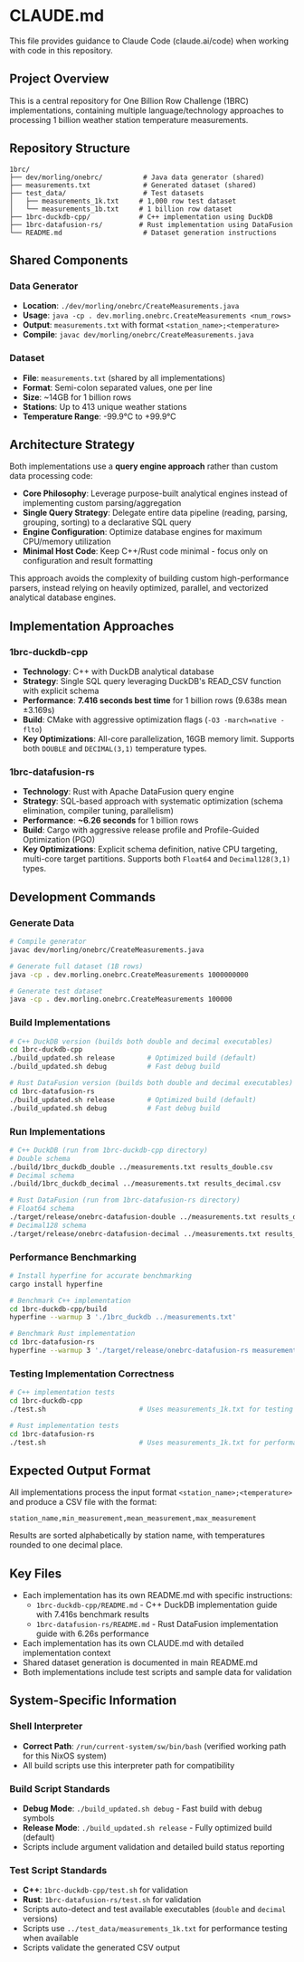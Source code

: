 # CLAUDE.md

This file provides guidance to Claude Code (claude.ai/code) when working with code in this repository.

## Project Overview

This is a central repository for One Billion Row Challenge (1BRC) implementations, containing multiple language/technology approaches to processing 1 billion weather station temperature measurements.

## Repository Structure

```
1brc/
├── dev/morling/onebrc/          # Java data generator (shared)
├── measurements.txt             # Generated dataset (shared)
├── test_data/                   # Test datasets
│   ├── measurements_1k.txt     # 1,000 row test dataset
│   └── measurements_1b.txt     # 1 billion row dataset
├── 1brc-duckdb-cpp/            # C++ implementation using DuckDB
├── 1brc-datafusion-rs/         # Rust implementation using DataFusion
└── README.md                    # Dataset generation instructions
```

## Shared Components

### Data Generator
- **Location**: `./dev/morling/onebrc/CreateMeasurements.java`
- **Usage**: `java -cp . dev.morling.onebrc.CreateMeasurements <num_rows>`
- **Output**: `measurements.txt` with format `<station_name>;<temperature>`
- **Compile**: `javac dev/morling/onebrc/CreateMeasurements.java`

### Dataset
- **File**: `measurements.txt` (shared by all implementations)
- **Format**: Semi-colon separated values, one per line
- **Size**: ~14GB for 1 billion rows
- **Stations**: Up to 413 unique weather stations
- **Temperature Range**: -99.9°C to +99.9°C

## Architecture Strategy

Both implementations use a **query engine approach** rather than custom data processing code:

- **Core Philosophy**: Leverage purpose-built analytical engines instead of implementing custom parsing/aggregation
- **Single Query Strategy**: Delegate entire data pipeline (reading, parsing, grouping, sorting) to a declarative SQL query
- **Engine Configuration**: Optimize database engines for maximum CPU/memory utilization
- **Minimal Host Code**: Keep C++/Rust code minimal - focus only on configuration and result formatting

This approach avoids the complexity of building custom high-performance parsers, instead relying on heavily optimized, parallel, and vectorized analytical database engines.

## Implementation Approaches

### 1brc-duckdb-cpp
- **Technology**: C++ with DuckDB analytical database
- **Strategy**: Single SQL query leveraging DuckDB's READ_CSV function with explicit schema
- **Performance**: **7.416 seconds best time** for 1 billion rows (9.638s mean ±3.169s)
- **Build**: CMake with aggressive optimization flags (`-O3 -march=native -flto`)
- **Key Optimizations**: All-core parallelization, 16GB memory limit. Supports both `DOUBLE` and `DECIMAL(3,1)` temperature types.

### 1brc-datafusion-rs  
- **Technology**: Rust with Apache DataFusion query engine
- **Strategy**: SQL-based approach with systematic optimization (schema elimination, compiler tuning, parallelism)
- **Performance**: **~6.26 seconds** for 1 billion rows
- **Build**: Cargo with aggressive release profile and Profile-Guided Optimization (PGO)
- **Key Optimizations**: Explicit schema definition, native CPU targeting, multi-core target partitions. Supports both `Float64` and `Decimal128(3,1)` types.

## Development Commands

### Generate Data
```bash
# Compile generator
javac dev/morling/onebrc/CreateMeasurements.java

# Generate full dataset (1B rows)
java -cp . dev.morling.onebrc.CreateMeasurements 1000000000

# Generate test dataset
java -cp . dev.morling.onebrc.CreateMeasurements 100000
```

### Build Implementations
```bash
# C++ DuckDB version (builds both double and decimal executables)
cd 1brc-duckdb-cpp
./build_updated.sh release        # Optimized build (default)
./build_updated.sh debug          # Fast debug build

# Rust DataFusion version (builds both double and decimal executables)
cd 1brc-datafusion-rs
./build_updated.sh release        # Optimized build (default)  
./build_updated.sh debug          # Fast debug build
```

### Run Implementations
```bash
# C++ DuckDB (run from 1brc-duckdb-cpp directory)
# Double schema
./build/1brc_duckdb_double ../measurements.txt results_double.csv
# Decimal schema
./build/1brc_duckdb_decimal ../measurements.txt results_decimal.csv

# Rust DataFusion (run from 1brc-datafusion-rs directory)
# Float64 schema
./target/release/onebrc-datafusion-double ../measurements.txt results_double.csv
# Decimal128 schema
./target/release/onebrc-datafusion-decimal ../measurements.txt results_decimal.csv
```

### Performance Benchmarking
```bash
# Install hyperfine for accurate benchmarking
cargo install hyperfine

# Benchmark C++ implementation
cd 1brc-duckdb-cpp/build
hyperfine --warmup 3 './1brc_duckdb ../measurements.txt'

# Benchmark Rust implementation  
cd 1brc-datafusion-rs
hyperfine --warmup 3 './target/release/onebrc-datafusion-rs measurements.txt'
```

### Testing Implementation Correctness
```bash
# C++ implementation tests
cd 1brc-duckdb-cpp
./test.sh                       # Uses measurements_1k.txt for testing

# Rust implementation tests
cd 1brc-datafusion-rs
./test.sh                       # Uses measurements_1k.txt for performance tests
```

## Expected Output Format

All implementations process the input format `<station_name>;<temperature>` and produce a CSV file with the format:
```csv
station_name,min_measurement,mean_measurement,max_measurement
```

Results are sorted alphabetically by station name, with temperatures rounded to one decimal place.

## Key Files
- Each implementation has its own README.md with specific instructions:
  - `1brc-duckdb-cpp/README.md` - C++ DuckDB implementation guide with 7.416s benchmark results
  - `1brc-datafusion-rs/README.md` - Rust DataFusion implementation guide with 6.26s performance  
- Each implementation has its own CLAUDE.md with detailed implementation context
- Shared dataset generation is documented in main README.md
- Both implementations include test scripts and sample data for validation

## System-Specific Information

### Shell Interpreter
- **Correct Path**: `/run/current-system/sw/bin/bash` (verified working path for this NixOS system)
- All build scripts use this interpreter path for compatibility

### Build Script Standards
- **Debug Mode**: `./build_updated.sh debug` - Fast build with debug symbols
- **Release Mode**: `./build_updated.sh release` - Fully optimized build (default)
- Scripts include argument validation and detailed build status reporting

### Test Script Standards
- **C++**: `1brc-duckdb-cpp/test.sh` for validation
- **Rust**: `1brc-datafusion-rs/test.sh` for validation
- Scripts auto-detect and test available executables (`double` and `decimal` versions)
- Scripts use `../test_data/measurements_1k.txt` for performance testing when available
- Scripts validate the generated CSV output
